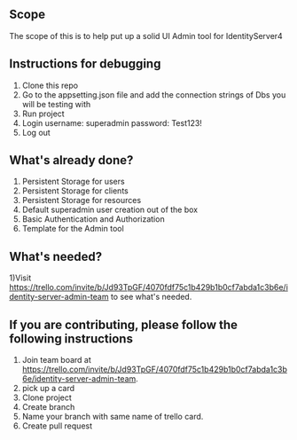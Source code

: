 ## Scope
The scope of this is to help put up a solid UI Admin tool for IdentityServer4


## Instructions for debugging
1) Clone this repo
2) Go to the appsetting.json file and add the connection strings of Dbs you will be testing with
3) Run project
4) Login username: superadmin password: Test123!
5) Log out


## What's already done?
1) Persistent Storage for users
2) Persistent Storage for clients
3) Persistent Storage for resources
4) Default superadmin user creation out of the box 
5) Basic Authentication and Authorization 
6) Template for the Admin tool

## What's needed?
1)Visit  https://trello.com/invite/b/Jd93TpGF/4070fdf75c1b429b1b0cf7abda1c3b6e/identity-server-admin-team to see what's needed.

## If you are contributing, please follow the following instructions
1) Join team board at https://trello.com/invite/b/Jd93TpGF/4070fdf75c1b429b1b0cf7abda1c3b6e/identity-server-admin-team.
2) pick up a card 
3) Clone project
4) Create branch
5) Name your branch with same name of trello card.
5) Create pull request
